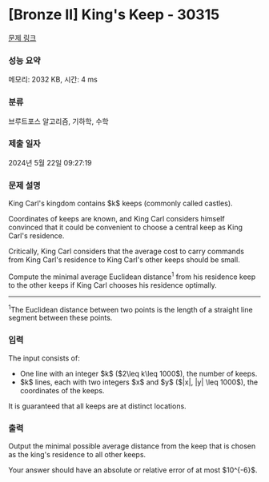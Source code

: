 # [Bronze II] King's Keep - 30315 

[문제 링크](https://www.acmicpc.net/problem/30315) 

### 성능 요약

메모리: 2032 KB, 시간: 4 ms

### 분류

브루트포스 알고리즘, 기하학, 수학

### 제출 일자

2024년 5월 22일 09:27:19

### 문제 설명

<p>King Carl's kingdom contains $k$ keeps (commonly called castles).</p>

<p>Coordinates of keeps are known, and King Carl considers himself convinced that it could be convenient to choose a central keep as King Carl's residence.</p>

<p>Critically, King Carl considers that the average cost to carry commands from King Carl's residence to King Carl's other keeps should be small.</p>

<p>Compute the minimal average Euclidean distance<sup>1</sup> from his residence keep to the other keeps if King Carl chooses his residence optimally.</p>

<hr>
<p><sup>1</sup>The Euclidean distance between two points is the length of a straight line segment between these points.</p>

### 입력 

 <p>The input consists of:</p>

<ul>
	<li>One line with an integer $k$ ($2\leq k\leq 1000$), the number of keeps.</li>
	<li>$k$ lines, each with two integers $x$ and $y$ ($|x|, |y| \leq 1000$), the coordinates of the keeps.</li>
</ul>

<p>It is guaranteed that all keeps are at distinct locations.</p>

### 출력 

 <p>Output the minimal possible average distance from the keep that is chosen as the king's residence to all other keeps.</p>

<p>Your answer should have an absolute or relative error of at most $10^{-6}$.</p>

